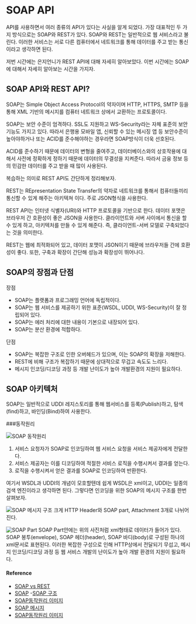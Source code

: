 # SOAP API
API를 사용하면서 여러 종류의 API가 있다는 사실을 알게 되었다. 가장 대표적인 두 가지 방식으로는 SOAP와 REST가 있다.
SOAP와 REST는 일반적으로 웹 서비스라고 불린다. 이러한 서비스는 서로 다른 컴퓨터에서 네트워크를 통해 데이터를 주고 받는 통신이라고 생각하면 된다. 

저번 시간에는 은지언니가 REST API에 대해 자세히 알아보았다.
이번 시간에는 SOAP에 대해서 자세히 알아보는 시간을 가지자.

## SOAP API와 REST API?
SOAP는 Simple Object Access Protocol의 약자이며 HTTP, HTTPS, SMTP 등을 통해 XML 기반의 메시지를 컴퓨터 네트워크 상에서 교환하는 프로토콜이다.

SOAP는 보안 수준이 엄격하다. SSL도 지원하고 WS-Security라는 자체 표준의 보안 기능도 가지고 있다. 따라서 은행용 모바일 앱, 신뢰할 수 있는 메시징 앱 등 보안수준이 높아야하거나 또는 ACID를 준수해야하는 경우라면 SOAP방식이 더욱 선호된다.

ACID를 준수하기 때문에 데이터의 변형을 줄여주고, 데이터베이스와의 상호작용에 대해서 사전에 정확하게 정하기 때문에 데이터의 무결성을 지켜준다. 따라서 금융 정보 등의 민감한 데이터를 주고 받을 때 많이 사용된다. 

복습하는 의미로 REST API도 간단하게 정리해보자.

REST는 REpresentation State Transfer의 약자로 네트워크를 통해서 컴퓨터들끼리 통신할 수 있게 해주는 아키텍쳐 이다. 주로 JSON형식을 사용한다. 

REST API는 인터넷 식별자(URI)와 HTTP 프로토콜을 기반으로 한다. 데이터 포맷은 브라우저 간 호환성이 좋은 JSON을 사용한다. 
클라이언트와 서버 사이에서 통신을 할 수 있게 하고, 아키텍처를 만들 수 있게 해준다. 즉, 클라이언트-서버 모델로 구축되었다는 것을 의미한다. 

REST는 웹에 최적화되어 있고, 데이터 포맷이 JSON이기 때문에 브라우저들 간에 호환성이 좋다. 또한, 구축과 확장이 간단해 성능과 확장성이 뛰어나다. 

## SOAP의 장점과 단점
장점
- SOAP는 플랫폼과 프로그래밍 언어에 독립적이다.
- SOAP는 웹 서비스를 제공하기 위한 표준(WSDL, UDDI, WS-Security)이 잘 정립되어 있다.
- SOAP는 에러 처리에 대한 내용이 기본으로 내장되어 있다.
- SOAP는 분산 환경에 적합하다.

단점
- SOAP는 복잡한 구조로 인한 오버헤드가 있으며, 이는 SOAP의 확장을 저해한다.
- REST에 비해 구조가 복잡하기 때문에 상대적으로 무겁고 속도도 느리다.
- 메시지 인코딩/디코딩 과정 등 개발 난이도가 높아 개발환경의 지원이 필요하다.

## SOAP 아키텍처
SOAP는 일반적으로 UDDI 레지스토리를 통해 웹서비스를 등록(Publish)하고, 탐색(find)하고, 바인딩(Bind)하여 사용한다. 

###동작원리

![SOAP 동작원리](https://user-images.githubusercontent.com/43868540/84564061-1ad62780-ad9b-11ea-862f-9ca9563e6c57.png)

1. 서비스 요청자가 SOAP로 인코딩하여 웹 서비스 요청을 서비스 제공자에게 전달한다.
2. 서비스 제공자는 이를 디코딩하여 적절한 서비스 로직을 수행시켜서 결과를 얻는다.
3. 로직을 수행시켜서 얻은 결과를 SOAP로 인코딩하여 반환한다. 

여기서 WSDL과 UDDI의 개념이 모호할텐데 쉽게 WSDL은 xml이고, UDDI는 일종의 검색 엔진이라고 생각하면 된다.
그렇다면 인코딩을 위한 SOAP의 메시지 구조를 한번 살펴보자.

![SOAP 메시지 구조](https://user-images.githubusercontent.com/43868540/84564122-a780e580-ad9b-11ea-9f6d-e4803e1c9a6e.jpeg)
크게 HTTP Header와 SOAP part, Attachment 3개로 나뉘어 진다.

![SOAP Part](https://user-images.githubusercontent.com/43868540/84564083-4e18b680-ad9b-11ea-8bbf-b9fd71ec8bf2.png)
SOAP Part안에는 위의 사진처럼 xml형태로 데이터가 들어가 있다. 
SOAP 봉투(envelope), SOAP 헤더(header), SOAP 바디(body)로 구성된 하나의 xml문서로 표현된다. 이러한 복잡한 구성으로 인해 HTTP상에서 전달되기 무섭고, 메시지 인코딩/디코딩 과정 등 웹 서비스 개발의 난이도가 높아 개발 환경의 지원이 필요하다. 


#### Reference
- [SOAP vs REST](http://blog.wishket.com/soap-api-vs-rest-api-두-방식의-가장-큰-차이점은/)
- [SOAP](https://mygumi.tistory.com/55)
-[SOAP 구조](https://www.slideshare.net/yjaeseok/soap-rest)
- [SOAP동작원리 이미지](https://devkingdom.tistory.com/12)
- [SOAP 메시지](https://mygumi.tistory.com/55)
- [SOAP동작원리 이미지](https://devkingdom.tistory.com/12)
